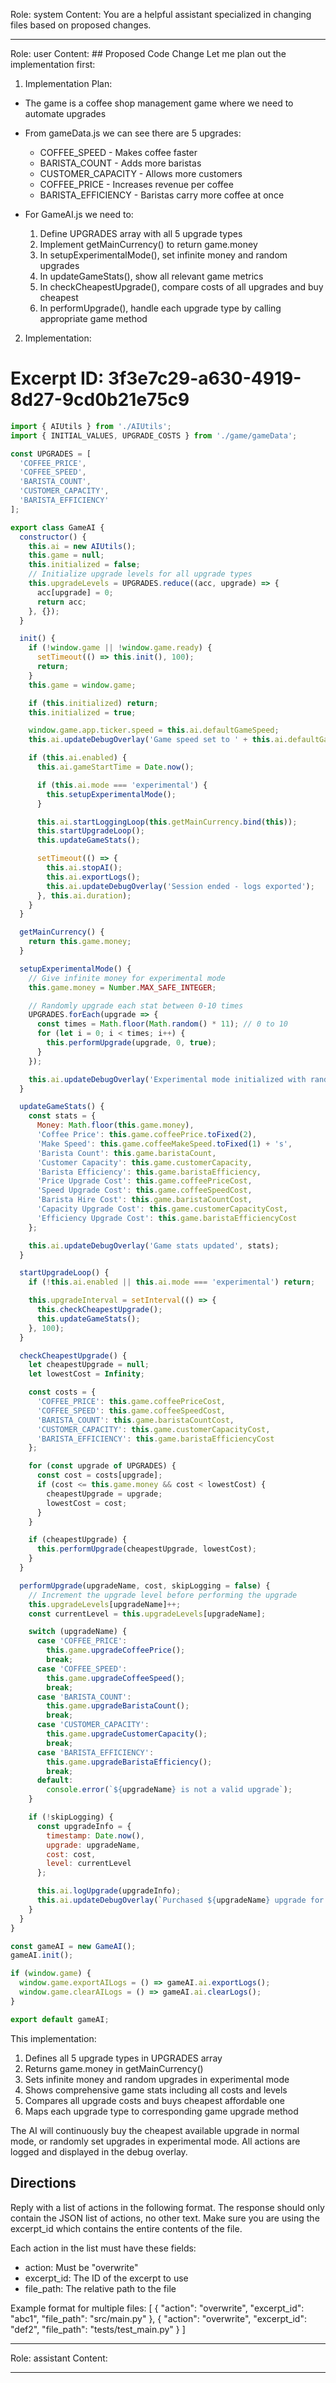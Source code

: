 Role: system
Content: You are a helpful assistant specialized in changing files based on proposed changes.
__________________
Role: user
Content: ## Proposed Code Change
Let me plan out the implementation first:

1. Implementation Plan:
- The game is a coffee shop management game where we need to automate upgrades
- From gameData.js we can see there are 5 upgrades:
  * COFFEE_SPEED - Makes coffee faster
  * BARISTA_COUNT - Adds more baristas
  * CUSTOMER_CAPACITY - Allows more customers
  * COFFEE_PRICE - Increases revenue per coffee
  * BARISTA_EFFICIENCY - Baristas carry more coffee at once

- For GameAI.js we need to:
  1. Define UPGRADES array with all 5 upgrade types
  2. Implement getMainCurrency() to return game.money
  3. In setupExperimentalMode(), set infinite money and random upgrades
  4. In updateGameStats(), show all relevant game metrics
  5. In checkCheapestUpgrade(), compare costs of all upgrades and buy cheapest
  6. In performUpgrade(), handle each upgrade type by calling appropriate game method

2. Implementation:

# Excerpt ID: 3f3e7c29-a630-4919-8d27-9cd0b21e75c9
```javascript src/GameAI.js
import { AIUtils } from './AIUtils';
import { INITIAL_VALUES, UPGRADE_COSTS } from './game/gameData';

const UPGRADES = [
  'COFFEE_PRICE',
  'COFFEE_SPEED',
  'BARISTA_COUNT', 
  'CUSTOMER_CAPACITY',
  'BARISTA_EFFICIENCY'
];

export class GameAI {
  constructor() {
    this.ai = new AIUtils();
    this.game = null;
    this.initialized = false;
    // Initialize upgrade levels for all upgrade types
    this.upgradeLevels = UPGRADES.reduce((acc, upgrade) => {
      acc[upgrade] = 0;
      return acc;
    }, {});
  }

  init() {
    if (!window.game || !window.game.ready) {
      setTimeout(() => this.init(), 100);
      return;
    }
    this.game = window.game;

    if (this.initialized) return;
    this.initialized = true;

    window.game.app.ticker.speed = this.ai.defaultGameSpeed;
    this.ai.updateDebugOverlay('Game speed set to ' + this.ai.defaultGameSpeed + 'x');

    if (this.ai.enabled) {
      this.ai.gameStartTime = Date.now();

      if (this.ai.mode === 'experimental') {
        this.setupExperimentalMode();
      }

      this.ai.startLoggingLoop(this.getMainCurrency.bind(this));
      this.startUpgradeLoop();
      this.updateGameStats();

      setTimeout(() => {
        this.ai.stopAI();
        this.ai.exportLogs();
        this.ai.updateDebugOverlay('Session ended - logs exported');
      }, this.ai.duration);
    }
  }

  getMainCurrency() {
    return this.game.money;
  }

  setupExperimentalMode() {
    // Give infinite money for experimental mode
    this.game.money = Number.MAX_SAFE_INTEGER;

    // Randomly upgrade each stat between 0-10 times
    UPGRADES.forEach(upgrade => {
      const times = Math.floor(Math.random() * 11); // 0 to 10
      for (let i = 0; i < times; i++) {
        this.performUpgrade(upgrade, 0, true);
      }
    });

    this.ai.updateDebugOverlay('Experimental mode initialized with random upgrades');
  }

  updateGameStats() {
    const stats = {
      Money: Math.floor(this.game.money),
      'Coffee Price': this.game.coffeePrice.toFixed(2),
      'Make Speed': this.game.coffeeMakeSpeed.toFixed(1) + 's',
      'Barista Count': this.game.baristaCount,
      'Customer Capacity': this.game.customerCapacity,
      'Barista Efficiency': this.game.baristaEfficiency,
      'Price Upgrade Cost': this.game.coffeePriceCost,
      'Speed Upgrade Cost': this.game.coffeeSpeedCost,
      'Barista Hire Cost': this.game.baristaCountCost,
      'Capacity Upgrade Cost': this.game.customerCapacityCost,
      'Efficiency Upgrade Cost': this.game.baristaEfficiencyCost
    };

    this.ai.updateDebugOverlay('Game stats updated', stats);
  }

  startUpgradeLoop() {
    if (!this.ai.enabled || this.ai.mode === 'experimental') return;

    this.upgradeInterval = setInterval(() => {
      this.checkCheapestUpgrade();
      this.updateGameStats();
    }, 100);
  }

  checkCheapestUpgrade() {
    let cheapestUpgrade = null;
    let lowestCost = Infinity;

    const costs = {
      'COFFEE_PRICE': this.game.coffeePriceCost,
      'COFFEE_SPEED': this.game.coffeeSpeedCost,
      'BARISTA_COUNT': this.game.baristaCountCost,
      'CUSTOMER_CAPACITY': this.game.customerCapacityCost,
      'BARISTA_EFFICIENCY': this.game.baristaEfficiencyCost
    };

    for (const upgrade of UPGRADES) {
      const cost = costs[upgrade];
      if (cost <= this.game.money && cost < lowestCost) {
        cheapestUpgrade = upgrade;
        lowestCost = cost;
      }
    }

    if (cheapestUpgrade) {
      this.performUpgrade(cheapestUpgrade, lowestCost);
    }
  }

  performUpgrade(upgradeName, cost, skipLogging = false) {
    // Increment the upgrade level before performing the upgrade
    this.upgradeLevels[upgradeName]++;
    const currentLevel = this.upgradeLevels[upgradeName];

    switch (upgradeName) {
      case 'COFFEE_PRICE':
        this.game.upgradeCoffeePrice();
        break;
      case 'COFFEE_SPEED':
        this.game.upgradeCoffeeSpeed();
        break;
      case 'BARISTA_COUNT':
        this.game.upgradeBaristaCount();
        break;
      case 'CUSTOMER_CAPACITY':
        this.game.upgradeCustomerCapacity();
        break;
      case 'BARISTA_EFFICIENCY':
        this.game.upgradeBaristaEfficiency();
        break;
      default:
        console.error(`${upgradeName} is not a valid upgrade`);
    }

    if (!skipLogging) {
      const upgradeInfo = {
        timestamp: Date.now(),
        upgrade: upgradeName,
        cost: cost,
        level: currentLevel
      };

      this.ai.logUpgrade(upgradeInfo);
      this.ai.updateDebugOverlay(`Purchased ${upgradeName} upgrade for ${cost} (Level ${currentLevel})`);
    }
  }
}

const gameAI = new GameAI();
gameAI.init();

if (window.game) {
  window.game.exportAILogs = () => gameAI.ai.exportLogs();
  window.game.clearAILogs = () => gameAI.ai.clearLogs();
}

export default gameAI;
```

This implementation:
1. Defines all 5 upgrade types in UPGRADES array
2. Returns game.money in getMainCurrency()
3. Sets infinite money and random upgrades in experimental mode
4. Shows comprehensive game stats including all costs and levels
5. Compares all upgrade costs and buys cheapest affordable one
6. Maps each upgrade type to corresponding game upgrade method

The AI will continuously buy the cheapest available upgrade in normal mode, or randomly set upgrades in experimental mode. All actions are logged and displayed in the debug overlay.

## Directions
Reply with a list of actions in the following format. The response should only contain the JSON list of actions, no other text.
Make sure you are using the excerpt_id which contains the entire contents of the file.

Each action in the list must have these fields:
- action: Must be "overwrite"
- excerpt_id: The ID of the excerpt to use
- file_path: The relative path to the file

Example format for multiple files:
[
    {
        "action": "overwrite",
        "excerpt_id": "abc1",
        "file_path": "src/main.py"
    },
    {
        "action": "overwrite",
        "excerpt_id": "def2",
        "file_path": "tests/test_main.py"
    }
]
__________________
Role: assistant
Content: 
__________________
